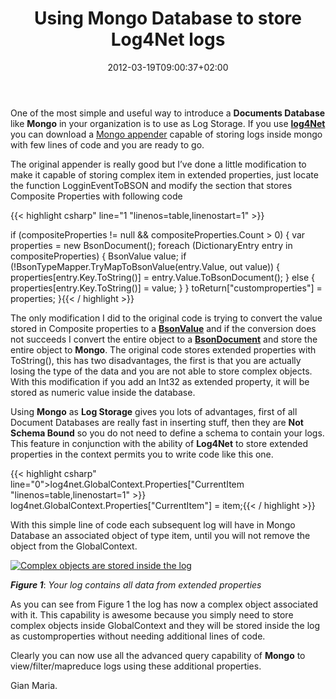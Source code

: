 ﻿---
title: "Using Mongo Database to store Log4Net logs"
description: ""
date: 2012-03-19T09:00:37+02:00
draft: false
tags: [log4net,MongoDb]
categories: [NoSql,Tools and library]
---
One of the most simple and useful way to introduce a  **Documents Database** like  **Mongo** in your organization is to use as Log Storage. If you use [**log4Net**](http://logging.apache.org/log4net/) you can download a [Mongo appender](http://maddemcode.com/net/log4net-mongodb-appender/) capable of storing logs inside mongo with few lines of code and you are ready to go.

The original appender is really good but I’ve done a little modification to make it capable of storing complex item in extended properties, just locate the function LogginEventToBSON and modify the section that stores Composite Properties with following code

{{< highlight csharp" line="1 "linenos=table,linenostart=1" >}}

if (compositeProperties != null && compositeProperties.Count > 0)
{
    var properties = new BsonDocument();
    foreach (DictionaryEntry entry in compositeProperties)
    {
        BsonValue value;
        if (!BsonTypeMapper.TryMapToBsonValue(entry.Value, out value))
        {
            properties[entry.Key.ToString()] = entry.Value.ToBsonDocument();
        }
        else
        {
            properties[entry.Key.ToString()] = value;
        }
    }
    toReturn["customproperties"] = properties;
}{{< / highlight >}}

The only modification I did to the original code is trying to convert the value stored in Composite properties to a [**BsonValue**](http://api.mongodb.org/csharp/1.0/html/44377175-3ea2-aaf7-7fae-89637c6d9ec2.htm) and if the conversion does not succeeds I convert the entire object to a [**BsonDocument**](http://api.mongodb.org/csharp/1.0/html/3a31e174-4df4-91f3-6760-02078b53ddb1.htm) and store the entire object to  **Mongo**. The original code stores extended properties with ToString(), this has two disadvantages, the first is that you are actually losing the type of the data and you are not able to store complex objects. With this modification if you add an Int32 as extended property, it will be stored as numeric value inside the database.

Using  **Mongo** as  **Log Storage** gives you lots of advantages, first of all Document Databases are really fast in inserting stuff, then they are  **Not Schema Bound** so you do not need to define a schema to contain your logs. This feature in conjunction with the ability of  **Log4Net** to store extended properties in the context permits you to write code like this one.

{{< highlight csharp" line="0">log4net.GlobalContext.Properties["CurrentItem "linenos=table,linenostart=1" >}}
log4net.GlobalContext.Properties["CurrentItem"] = item;{{< / highlight >}}

With this simple line of code each subsequent log will have in Mongo Database an associated object of type item, until you will not remove the object from the GlobalContext.

[![Complex objects are stored inside the log](http://www.codewrecks.com/blog/wp-content/uploads/2012/03/image_thumb21.png "Complex objects are stored inside the log")](http://www.codewrecks.com/blog/wp-content/uploads/2012/03/image21.png)

 ***Figure 1***: *Your log contains all data from extended properties*

As you can see from Figure 1 the log has now a complex object associated with it. This capability is awesome because you simply need to store complex objects inside GlobalContext and they will be stored inside the log as customproperties without needing additional lines of code.

Clearly you can now use all the advanced query capability of  **Mongo** to view/filter/mapreduce logs using these additional properties.

Gian Maria.
